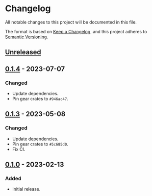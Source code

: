 # Changelog
All notable changes to this project will be documented in this file.

The format is based on [Keep a Changelog](https://keepachangelog.com/en/1.0.0/),
and this project adheres to [Semantic Versioning](https://semver.org/spec/v2.0.0.html).

## [Unreleased]

## [0.1.4] - 2023-07-07
### Changed
- Update dependencies.
- Pin gear crates to `#946ac47`.

## [0.1.3] - 2023-05-08
### Changed
- Update dependencies.
- Pin gear crates to `#5c685d0`.
- Fix CI.

## [0.1.0] - 2023-02-13
### Added
- Initial release.

[Unreleased]: https://github.com/gear-dapps/tequila-train/compare/0.1.4...HEAD
[0.1.4]: https://github.com/gear-dapps/tequila-train/compare/0.1.3...0.1.4
[0.1.3]: https://github.com/gear-dapps/tequila-train/compare/0.1.0...0.1.3
[0.1.0]: https://github.com/gear-dapps/tequila-train/compare/50f0e21...0.1.0
